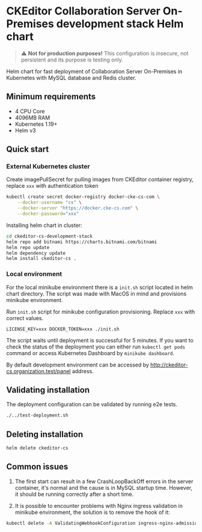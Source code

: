 # CKEditor Collaboration Server On-Premises development stack Helm chart

>:warning: **Not for production purposes!** This configuration is insecure, not
>persistent and its purpose is testing only.

Helm chart for fast deployment of Collaboration Server On-Premises in Kubernetes
with MySQL database and Redis cluster.

## Minimum requirements
- 4 CPU Core
- 4096MB RAM
- Kubernetes 1.19+
- Helm v3

## Quick start

### External Kubernetes cluster
Create imagePullSecret for pulling images from CKEditor container registry,
replace `xxx` with authentication token
```sh
kubectl create secret docker-registry docker-cke-cs-com \
    --docker-username "cs" \
    --docker-server "https://docker.cke-cs.com" \
    --docker-password="xxx"
```

Installing helm chart in cluster:
```sh
cd ckeditor-cs-development-stack
helm repo add bitnami https://charts.bitnami.com/bitnami
helm repo update
helm dependency update
helm install ckeditor-cs .
```

### Local environment

For the local minikube environment there is a `init.sh` script located in helm
chart directory. The script was made with MacOS in mind and provisions minikube
environment.

Run `init.sh` script for minikube configuration provisioning. Replace `xxx` with
correct values.
```
LICENSE_KEY=xxx DOCKER_TOKEN=xxx ./init.sh
```
The script waits until deployment is successful for 5 minutes. If you want to
check the status of the deployment you can either run `kubectl get pods` command
or access Kubernetes Dashboard by `minikube dashboard`.

By default development environment can be accessed by
http://ckeditor-cs.organization.test/panel address.

## Validating installation

The deployment configuration can be validated by running e2e tests.
```sh
./../test-deployment.sh
```

## Deleting installation

```sh
helm delete ckeditor-cs
```

## Common issues

1. The first start can result in a few CrashLoopBackOff errors in the server
   container, it's normal and the cause is in MySQL startup time. However, it
   should be running correctly after a short time.

2. It is possible to encounter problems with Nginx ingress validation in
   minikube environment, the solution is to remove the hook of it:
```sh
kubectl delete -A ValidatingWebhookConfiguration ingress-nginx-admission
```
